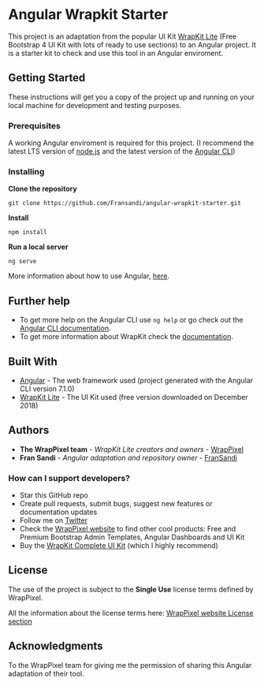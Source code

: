 # Angular Wrapkit Starter

This project is an adaptation from the popular UI Kit [WrapKit Lite](https://wrappixel.com/templates/wrapkit-lite/) (Free Bootstrap 4 UI Kit with lots of ready to use sections) to an Angular project. It is a starter kit to check and use this tool in an Angular enviroment.

## Getting Started

These instructions will get you a copy of the project up and running on your local machine for development and testing purposes.

### Prerequisites

A working Angular enviroment is required for this project. (I recommend the latest LTS version of [node.js](https://nodejs.org/es/) and the latest version of the [Angular CLI](https://cli.angular.io/))

### Installing

**Clone the repository**
```
git clone https://github.com/Fransandi/angular-wrapkit-starter.git
```

**Install**
```
npm install
```
**Run a local server**
```
ng serve
```

More information about how to use Angular, [here](https://angular.io/).

## Further help

* To get more help on the Angular CLI use `ng help` or go check out the [Angular CLI documentation](https://github.com/angular/angular-cli).
* To get more information about WrapKit check the [documentation](https://wrappixel.com/templates/wrapkit-lite/).

## Built With

* [Angular](https://angular.io/) - The web framework used (project generated with the Angular CLI version 7.1.0)
* [WrapKit Lite](https://wrappixel.com/templates/wrapkit-lite/) - The UI Kit used (free version downloaded on December 2018)

## Authors

* **The WrapPixel team** - *WrapKit Lite creators and owners* - [WrapPixel](https://wrappixel.com/)
* **Fran Sandi** - *Angular adaptation and repository owner* - [FranSandi](https://fransandi.com/)

### How can I support developers?

* Star this GitHub repo
* Create pull requests, submit bugs, suggest new features or documentation updates
* Follow me on [Twitter](https://twitter.com/fransandi7) 
* Check the [WrapPixel website](https://wrappixel.com/) to find other cool products: Free and Premium Bootstrap Admin Templates, Angular Dashboards and UI Kit
* Buy the [WrapKit Complete UI Kit](https://wrappixel.com/templates/wrapkit/) (which I highly recommend)

## License

The use of the project is subject to the **Single Use** license terms defined by WrapPixel.

All the information about the license terms here: [WrapPixel website License section](https://wrappixel.com/license/)

## Acknowledgments

To the WrapPixel team for giving me the permission of sharing this Angular adaptation of their tool.
